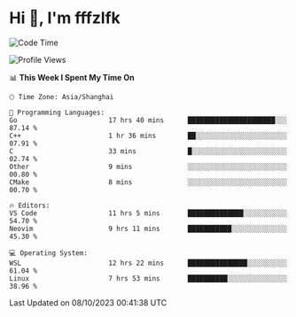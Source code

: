 # Hi 👋, I'm fffzlfk

<!--START_SECTION:waka-->
![Code Time](http://img.shields.io/badge/Code%20Time-482%20hrs%2054%20mins-blue)

![Profile Views](http://img.shields.io/badge/Profile%20Views-0-blue)

📊 **This Week I Spent My Time On** 

```text
🕑︎ Time Zone: Asia/Shanghai

💬 Programming Languages: 
Go                       17 hrs 40 mins      ██████████████████████░░░   87.14 % 
C++                      1 hr 36 mins        ██░░░░░░░░░░░░░░░░░░░░░░░   07.91 % 
C                        33 mins             █░░░░░░░░░░░░░░░░░░░░░░░░   02.74 % 
Other                    9 mins              ░░░░░░░░░░░░░░░░░░░░░░░░░   00.80 % 
CMake                    8 mins              ░░░░░░░░░░░░░░░░░░░░░░░░░   00.70 % 

🔥 Editors: 
VS Code                  11 hrs 5 mins       ██████████████░░░░░░░░░░░   54.70 % 
Neovim                   9 hrs 11 mins       ███████████░░░░░░░░░░░░░░   45.30 % 

💻 Operating System: 
WSL                      12 hrs 22 mins      ███████████████░░░░░░░░░░   61.04 % 
Linux                    7 hrs 53 mins       ██████████░░░░░░░░░░░░░░░   38.96 % 
```


 Last Updated on 08/10/2023 00:41:38 UTC
<!--END_SECTION:waka-->
